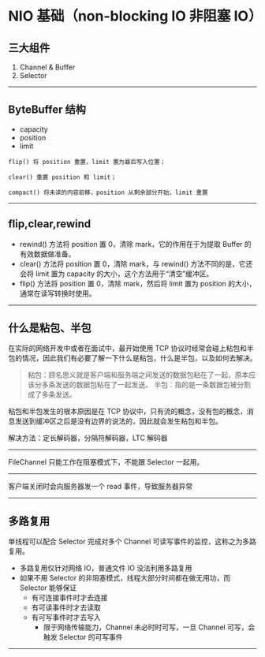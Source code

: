 # NIO 基础（non-blocking IO 非阻塞 IO）

## 三大组件

1. Channel & Buffer
2. Selector

---

## ByteBuffer 结构

- capacity
- position
- limit

`flip() 将 position 重置，limit 置为最后写入位置；`

`clear() 重置 position 和 limit；`

`compact() 将未读的内容前移，position 从剩余部分开始，limit 重置`

---

## flip,clear,rewind

- rewind() 方法将 position 置 0，清除 mark，它的作用在于为提取 Buffer 的有效数据做准备。
- clear() 方法将 position 置 0，清除 mark，与 rewind() 方法不同的是，它还会将 limit 置为 capacity 的大小，这个方法用于“清空”缓冲区。
- flip() 方法将 position 置 0，清除 mark，然后将 limit 置为 position 的大小，通常在读写转换时使用。

---

## 什么是粘包、半包

在实际的网络开发中或者在面试中，最开始使用 TCP 协议时经常会碰上粘包和半包的情况，因此我们有必要了解一下什么是粘包，什么是半包，以及如何去解决。

> 粘包：顾名思义就是客户端和服务端之间发送的数据包粘在了一起，原本应该分多条发送的数据包粘在了一起发送。
> 半包：指的是一条数据包被分割成了多条发送。

粘包和半包发生的根本原因是在 TCP 协议中，只有流的概念，没有包的概念，消息发送到缓冲区之后是没有边界的说法的，因此就会发生粘包和半包。

解决方法：定长解码器，分隔符解码器，LTC 解码器

---

FileChannel 只能工作在阻塞模式下，不能跟 Selector 一起用。

---

客户端关闭时会向服务器发一个 read 事件，导致服务器异常

---

## 多路复用

单线程可以配合 Selector 完成对多个 Channel 可读写事件的监控，这称之为多路复用。

- 多路复用仅针对网络 IO，普通文件 IO 没法利用多路复用
- 如果不用 Selector 的非阻塞模式，线程大部分时间都在做无用功，而 Selector 能够保证
  - 有可连接事件时才去连接
  - 有可读事件时才去读取
  - 有可写事件时才去写入
    - 限于网络传输能力，Channel 未必时时可写，一旦 Channel 可写，会触发 Selector 的可写事件

---
